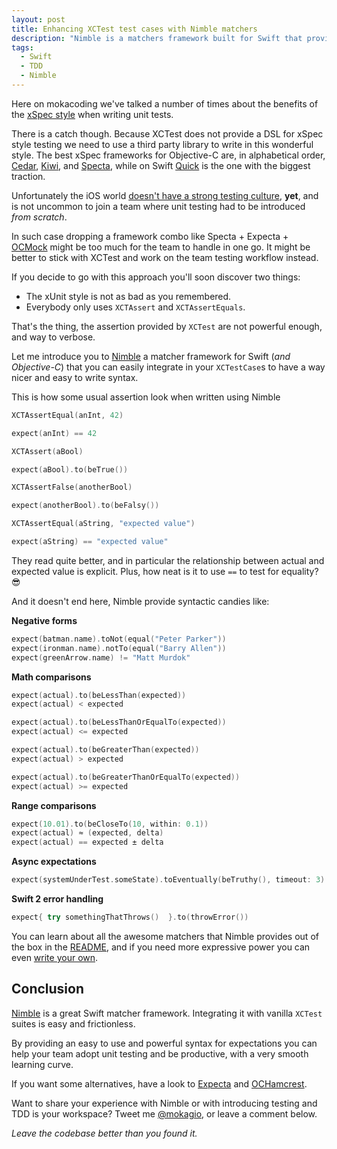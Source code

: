 ```yaml
---
layout: post
title: Enhancing XCTest test cases with Nimble matchers
description: "Nimble is a matchers framework built for Swift that provides powerful and versatile expectations. Writing test within the standard XCTest harness but using Nimble assertions is easier and productive, and a good combination of tools to introduce testing and TDD to colleagues and teams in a frictionless way."
tags:
  - Swift
  - TDD
  - Nimble
---
```


Here on mokacoding we've talked a number of times about the benefits of the [xSpec style](http://www.mokacoding.com/blog/better-tests-with-specta/) when writing unit tests.

There is a catch though. Because XCTest does not provide a DSL for xSpec style testing we need to use a third party library to write in this wonderful style. The best xSpec frameworks for Objective-C are, in alphabetical order, [Cedar](https://github.com/pivotal/cedar), [Kiwi](https://github.com/kiwi-bdd/Kiwi), and [Specta](https://github.com/specta/specta), while on Swift [Quick](https://github.com/Quick/Quick) is the one with the biggest traction.

Unfortunately the iOS world [doesn't have a strong testing culture](http://www.mokacoding.com/blog/ios-testing-in-2015/), **yet**, and is not uncommon to join a team where unit testing had to be introduced _from scratch_.

In such case dropping a framework combo like Specta + Expecta + [OCMock](http://ocmock.org/) might be too much for the team to handle in one go. It might be better to stick with XCTest and work on the team testing workflow instead.

If you decide to go with this approach you'll soon discover two things:

- The xUnit style is not as bad as you remembered.
- Everybody only uses `XCTAssert` and `XCTAssertEquals`.

That's the thing, the assertion provided by `XCTest` are not powerful enough, and way to verbose.

Let me introduce you to [Nimble](https://github.com/Quick/Nimble) a matcher framework for Swift (_and Objective-C_) that you can easily integrate in your `XCTestCase`s to have a way nicer and easy to write syntax.

This is how some usual assertion look when written using Nimble

```swift
XCTAssertEqual(anInt, 42)

expect(anInt) == 42
```

```swift
XCTAssert(aBool)

expect(aBool).to(beTrue())
```

```swift
XCTAssertFalse(anotherBool)

expect(anotherBool).to(beFalsy())
```

```swift
XCTAssertEqual(aString, "expected value")

expect(aString) == "expected value"
```

They read quite better, and in particular the relationship between actual and expected value is explicit. Plus, how neat is it to use `==` to test for equality? 😎

And it doesn't end here, Nimble provide syntactic candies like:

**Negative forms**

```swift
expect(batman.name).toNot(equal("Peter Parker"))
expect(ironman.name).notTo(equal("Barry Allen"))
expect(greenArrow.name) != "Matt Murdok"
```

**Math comparisons**

```swift
expect(actual).to(beLessThan(expected))
expect(actual) < expected

expect(actual).to(beLessThanOrEqualTo(expected))
expect(actual) <= expected

expect(actual).to(beGreaterThan(expected))
expect(actual) > expected

expect(actual).to(beGreaterThanOrEqualTo(expected))
expect(actual) >= expected
```

**Range comparisons**

```swift
expect(10.01).to(beCloseTo(10, within: 0.1))
expect(actual) ≈ (expected, delta)
expect(actual) == expected ± delta
```

**Async expectations**

```swift
expect(systemUnderTest.someState).toEventually(beTruthy(), timeout: 3)
```

**Swift 2 error handling**

```swift
expect{ try somethingThatThrows()  }.to(throwError())
```

You can learn about all the awesome matchers that Nimble provides out of the box in the [README](https://github.com/Quick/Nimble#built-in-matcher-functions), and if you need more expressive power you can even [write your own](https://github.com/Quick/Nimble#writing-your-own-matchers).

## Conclusion

[Nimble](https://github.com/Quick/Nimble) is a great Swift matcher framework. Integrating it with vanilla `XCTest` suites is easy and frictionless.

By providing an easy to use and powerful syntax for expectations you can help your team adopt unit testing and be productive, with a very smooth learning curve.

If you want some alternatives, have a look to [Expecta](https://github.com/specta/expecta) and [OCHamcrest](https://github.com/hamcrest/OCHamcrest).

Want to share your experience with Nimble or with introducing testing and TDD is your workspace? Tweet me [@mokagio](https://twitter.com/mokagio), or leave a comment below.

_Leave the codebase better than you found it._
